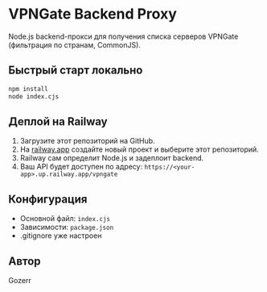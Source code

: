 # VPNGate Backend Proxy

Node.js backend-прокси для получения списка серверов VPNGate (фильтрация по странам, CommonJS).

## Быстрый старт локально

```sh
npm install
node index.cjs
```

## Деплой на Railway
1. Загрузите этот репозиторий на GitHub.
2. На [railway.app](https://railway.app/) создайте новый проект и выберите этот репозиторий.
3. Railway сам определит Node.js и задеплоит backend.
4. Ваш API будет доступен по адресу:
   `https://<your-app>.up.railway.app/vpngate`

## Конфигурация
- Основной файл: `index.cjs`
- Зависимости: `package.json`
- .gitignore уже настроен

## Автор
Gozerr 